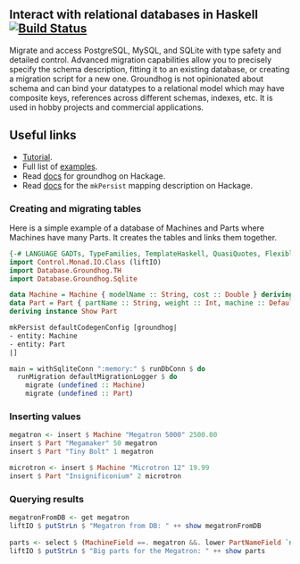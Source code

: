## Interact with relational databases in Haskell [![Build Status](https://travis-ci.org/lykahb/groundhog.png?branch=master)](https://travis-ci.org/lykahb/groundhog)

Migrate and access PostgreSQL, MySQL, and SQLite with type safety and detailed control. 
Advanced migration capabilities allow you to precisely specify the schema description, fitting it to an existing database, or
creating a migration script for a new one. Groundhog is not opinionated about schema and can bind your datatypes to a relational model which may have composite keys, references across different schemas, indexes, etc.
It is used in hobby projects and commercial applications.

## Useful links

* [Tutorial](http://www.fpcomplete.com/user/lykahb/groundhog).
* Full list of [examples](examples).
* Read [docs](http://hackage.haskell.org/package/groundhog) for
groundhog on Hackage.
* Read [docs](http://hackage.haskell.org/package/groundhog-th/docs/Database-Groundhog-TH.html) for the
`mkPersist` mapping description on Hackage.

### Creating and migrating tables

Here is a simple example of a database of Machines and Parts where
Machines have many Parts. It creates the tables and links them together.

```haskell
{-# LANGUAGE GADTs, TypeFamilies, TemplateHaskell, QuasiQuotes, FlexibleInstances, StandaloneDeriving #-}
import Control.Monad.IO.Class (liftIO)
import Database.Groundhog.TH
import Database.Groundhog.Sqlite

data Machine = Machine { modelName :: String, cost :: Double } deriving Show
data Part = Part { partName :: String, weight :: Int, machine :: DefaultKey Machine }
deriving instance Show Part

mkPersist defaultCodegenConfig [groundhog|
- entity: Machine
- entity: Part
|]

main = withSqliteConn ":memory:" $ runDbConn $ do
  runMigration defaultMigrationLogger $ do
    migrate (undefined :: Machine)
    migrate (undefined :: Part)
```

### Inserting values

```haskell
megatron <- insert $ Machine "Megatron 5000" 2500.00
insert $ Part "Megamaker" 50 megatron
insert $ Part "Tiny Bolt" 1 megatron

microtron <- insert $ Machine "Microtron 12" 19.99
insert $ Part "Insignificonium" 2 microtron
```

### Querying results

```haskell
megatronFromDB <- get megatron
liftIO $ putStrLn $ "Megatron from DB: " ++ show megatronFromDB
  
parts <- select $ (MachineField ==. megatron &&. lower PartNameField `notLike` "%tiny%") `orderBy` [Asc PartNameField]
liftIO $ putStrLn $ "Big parts for the Megatron: " ++ show parts
```

